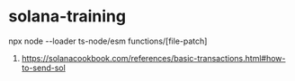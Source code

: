 # solana-training
npx node --loader ts-node/esm functions/[file-patch]

1. https://solanacookbook.com/references/basic-transactions.html#how-to-send-sol
